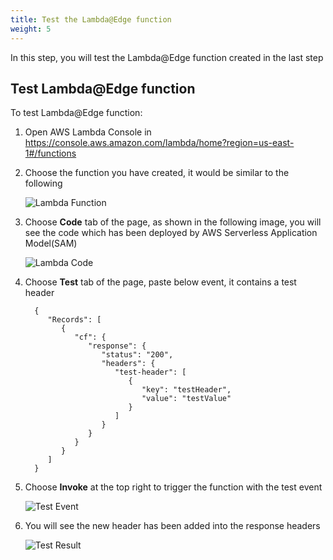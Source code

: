 ```yaml
---
title: Test the Lambda@Edge function 
weight: 5
---
```


In this step, you will test the Lambda@Edge function created in the last step 


## Test Lambda@Edge function 

To test Lambda@Edge function:
1. Open AWS Lambda Console in https://console.aws.amazon.com/lambda/home?region=us-east-1#/functions
2. Choose the function you have created, it would be similar to the following
   
   ![Lambda Function](/lambda_func.png)
   
3. Choose **Code** tab of the page, as shown in the following image, you will see the code which has been deployed by AWS Serverless Application Model(SAM)
   
   ![Lambda Code](/lambda_code.png)
   
4. Choose **Test** tab of the page, paste below event, it contains a test header 

         {
            "Records": [
               {
                  "cf": {
                     "response": {
                        "status": "200",
                        "headers": {
                           "test-header": [
                              {
                                 "key": "testHeader",
                                 "value": "testValue"
                              }
                           ]
                        }
                     }
                  }
               }
            ]
         }

   
5. Choose **Invoke** at the top right to trigger the function with the test event 
    
    ![Test Event](/test_event.png)

6. You will see the new header has been added into the response headers

   ![Test Result](/test_result.png)

